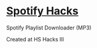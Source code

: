 # [Spotify Hacks](http://spotifier.tech)
Spotify Playlist Downloader (MP3) 

Created at HS Hacks III 
